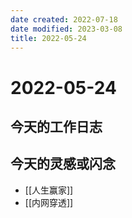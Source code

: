 ```yaml
---
date created: 2022-07-18
date modified: 2023-03-08
title: 2022-05-24
---
```


# 2022-05-24

## 今天的工作日志

## 今天的灵感或闪念

- [[人生赢家]]
- [[内网穿透]]
